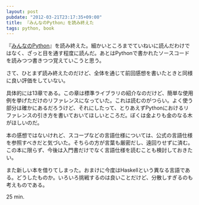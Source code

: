 ```yaml
---
layout: post
pubdate: "2012-03-21T23:17:35+09:00"
title: 『みんなのPython』を読み終えた
tags: python, book
---
```

『[みんなのPython](http://amazon.jp/o/ASIN/4797353953/bouzuya-22)』を読み終えた。細かいところまでていねいに読んだわけではなく、ざっと目を通す程度に読んだ。あとはPythonで書かれたソースコードを読みつつ書きつつ覚えていこうと思う。

さて、ひとまず読み終えたのだけど、全体を通じて前回感想を書いたときと同様に良い評価をしていない。

具体的には13章である。この章は標準ライブラリの紹介なのだけど、簡単な使用例を挙げただけのリファレンスになっていた。これは読むのがつらい。よく使う部分は確かにあるだろうけど、それにしたって、とりあえずPythonにおけるリファレンスの引き方を書いておいてほしいところだ。ぼくは金よりも金のなる木がほしいのだ。

本の感想ではないけれど、スコープなどの言語仕様については、公式の言語仕様を参照すべきだと気づいた。そちらの方が言葉も厳密だし、遠回りせずに済む。この本に限らず、今後は入門書だけでなく言語仕様を読むことも検討しておきたい。

また新しい本を借りてしまった。おまけに今度はHaskellという異なる言語である。どうしたものか。いろいろ挑戦するのは良いことだけど、分散しすぎるのも考えものである。

25 min.
